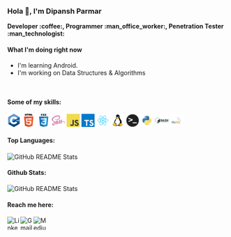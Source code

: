 ### Hola 👋, I'm Dipansh Parmar
<p><b>Developer :coffee:, Programmer :man_office_worker:, Penetration Tester :man_technologist:</b></p>

#### What I'm doing right now
- I'm learning Android.
- I'm working on Data Structures & Algorithms

<br/>

#### Some of my skills:
<code><img height="30" src="https://raw.githubusercontent.com/github/explore/80688e429a7d4ef2fca1e82350fe8e3517d3494d/topics/cpp/cpp.png"></code>
<code><img height="30" src="https://raw.githubusercontent.com/github/explore/80688e429a7d4ef2fca1e82350fe8e3517d3494d/topics/html/html.png"></code>
<code><img height="30" src="https://raw.githubusercontent.com/github/explore/80688e429a7d4ef2fca1e82350fe8e3517d3494d/topics/css/css.png"></code>
<code><img height="30" src="https://raw.githubusercontent.com/github/explore/80688e429a7d4ef2fca1e82350fe8e3517d3494d/topics/sass/sass.png"></code>
<code><img height="30" src="https://raw.githubusercontent.com/github/explore/80688e429a7d4ef2fca1e82350fe8e3517d3494d/topics/javascript/javascript.png"></code>
<code><img height="30" src="https://raw.githubusercontent.com/github/explore/80688e429a7d4ef2fca1e82350fe8e3517d3494d/topics/typescript/typescript.png"></code>
<code><img height="30" src="https://raw.githubusercontent.com/github/explore/80688e429a7d4ef2fca1e82350fe8e3517d3494d/topics/react/react.png"></code>
<code><img height="30" src="https://raw.githubusercontent.com/github/explore/80688e429a7d4ef2fca1e82350fe8e3517d3494d/topics/linux/linux.png"></code>
<code><img height="30" src="https://raw.githubusercontent.com/github/explore/80688e429a7d4ef2fca1e82350fe8e3517d3494d/topics/terminal/terminal.png"></code>
<code><img height="30" src="https://raw.githubusercontent.com/github/explore/80688e429a7d4ef2fca1e82350fe8e3517d3494d/topics/python/python.png"></code>
<code><img height="30" src="https://raw.githubusercontent.com/github/explore/80688e429a7d4ef2fca1e82350fe8e3517d3494d/topics/bash/bash.png"></code>
<code><img height="30" src="https://raw.githubusercontent.com/github/explore/80688e429a7d4ef2fca1e82350fe8e3517d3494d/topics/mysql/mysql.png"></code>
<br/>
#### Top Languages:
<img align="center" src="https://github-readme-stats.vercel.app/api/top-langs/?username=dipanshparmar&layout=compact&hide=html&theme=radical" alt="GitHub README Stats" />

#### Github Stats:
<img align="center" src="https://github-readme-stats.vercel.app/api?username=dipanshparmar&show_icons=true&theme=radical" alt="GitHub README Stats" />

<br/>

#### Reach me here:
<a href="https://www.linkedin.com/in/dipansh-parmar-346774181/" target="_blank">   
  <img align="left" src="https://cdn.jsdelivr.net/npm/simple-icons@3.0.1/icons/linkedin.svg" alt="LinkedIn icon" height="30" width="30" />
</a>
<a href="mailto:dipanshparmar870@gmail.com">   
  <img align="left" src="https://cdn.jsdelivr.net/npm/simple-icons@3.0.1/icons/gmail.svg" alt="Gmail icon" height="30" width="30" />
</a> 
<a href="https://medium.com/@dipanshparmar870" target="_blank">   
  <img align="left" src="https://cdn.jsdelivr.net/npm/simple-icons@3.0.1/icons/medium.svg" alt="Medium icon" height="30" width="30" />
</a>
